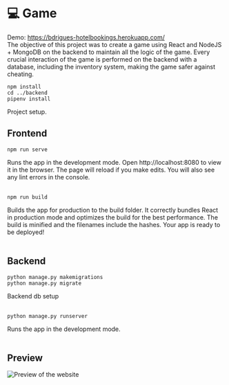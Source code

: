 # :computer: Game
Demo: https://bdrigues-hotelbookings.herokuapp.com/ <br>
The objective of this project was to create a game using React and NodeJS + MongoDB on the backend to maintain all the logic of the game. Every crucial interaction of the game is performed on the backend with a database, including the inventory system,  making the game safer against cheating.


```
npm install
cd ../backend
pipenv install
```
Project setup.

## Frontend
```
npm run serve
```
Runs the app in the development mode.
Open http://localhost:8080 to view it in the browser.
The page will reload if you make edits.
You will also see any lint errors in the console.
<br><br>
```
npm run build
```
Builds the app for production to the build folder.
It correctly bundles React in production mode and optimizes the build for the best performance. The build is minified and the filenames include the hashes.
Your app is ready to be deployed!
<br><br>

## Backend
```
python manage.py makemigrations
python manage.py migrate
```
Backend db setup
<br><br>
```
python manage.py runserver
```
Runs the app in the development mode.
<br><br>

## Preview
![Preview of the website](https://i.imgur.com/LXYgGae.png)

